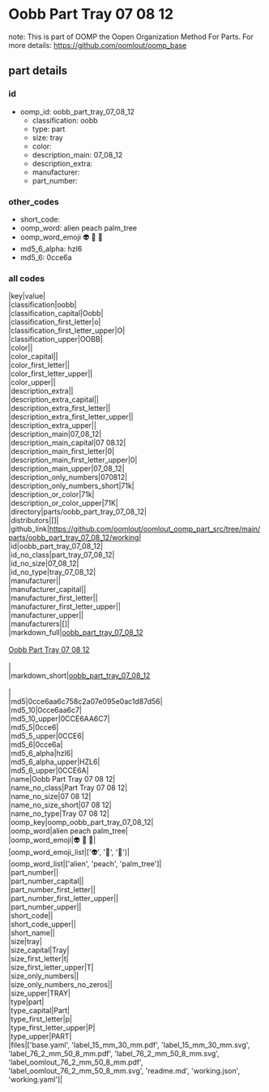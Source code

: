 # Oobb Part Tray 07 08 12  

note: This is part of OOMP the Oopen Organization Method For Parts. For more details: https://github.com/oomlout/oomp_base

##  part details





### id
* oomp_id: oobb_part_tray_07_08_12
  * classification: oobb
  * type: part
  * size: tray
  * color: 
  * description_main: 07_08_12
  * description_extra: 
  * manufacturer: 
  * part_number: 

### other_codes
* short_code: 
* oomp_word: alien peach palm_tree
* oomp_word_emoji :alien: :peach: :palm_tree:
* md5_6_alpha: hzl6
* md5_6: 0cce6a

### all codes 
|key|value|  
|classification|oobb|  
|classification_capital|Oobb|  
|classification_first_letter|o|  
|classification_first_letter_upper|O|  
|classification_upper|OOBB|  
|color||  
|color_capital||  
|color_first_letter||  
|color_first_letter_upper||  
|color_upper||  
|description_extra||  
|description_extra_capital||  
|description_extra_first_letter||  
|description_extra_first_letter_upper||  
|description_extra_upper||  
|description_main|07_08_12|  
|description_main_capital|07 08.12|  
|description_main_first_letter|0|  
|description_main_first_letter_upper|0|  
|description_main_upper|07_08_12|  
|description_only_numbers|070812|  
|description_only_numbers_short|71k|  
|description_or_color|71k|  
|description_or_color_upper|71K|  
|directory|parts/oobb_part_tray_07_08_12|  
|distributors|[]|  
|github_link|https://github.com/oomlout/oomlout_oomp_part_src/tree/main/parts/oobb_part_tray_07_08_12/working|  
|id|oobb_part_tray_07_08_12|  
|id_no_class|part_tray_07_08_12|  
|id_no_size|07_08_12|  
|id_no_type|tray_07_08_12|  
|manufacturer||  
|manufacturer_capital||  
|manufacturer_first_letter||  
|manufacturer_first_letter_upper||  
|manufacturer_upper||  
|manufacturers|[]|  
|markdown_full|[oobb_part_tray_07_08_12](https://github.com/oomlout/oomlout_oomp_part_src/tree/main/parts/oobb_part_tray_07_08_12/working)<br>[](https://github.com/oomlout/oomlout_oomp_part_src/tree/main/parts/oobb_part_tray_07_08_12/working)<br>[Oobb Part Tray 07 08 12](https://github.com/oomlout/oomlout_oomp_part_src/tree/main/parts/oobb_part_tray_07_08_12/working)<br><br>|  
|markdown_short|[oobb_part_tray_07_08_12](https://github.com/oomlout/oomlout_oomp_part_src/tree/main/parts/oobb_part_tray_07_08_12/working)<br><br>|  
|md5|0cce6aa6c758c2a07e095e0ac1d87d56|  
|md5_10|0cce6aa6c7|  
|md5_10_upper|0CCE6AA6C7|  
|md5_5|0cce6|  
|md5_5_upper|0CCE6|  
|md5_6|0cce6a|  
|md5_6_alpha|hzl6|  
|md5_6_alpha_upper|HZL6|  
|md5_6_upper|0CCE6A|  
|name|Oobb Part Tray 07 08 12|  
|name_no_class|Part Tray 07 08 12|  
|name_no_size|07 08 12|  
|name_no_size_short|07 08 12|  
|name_no_type|Tray 07 08 12|  
|oomp_key|oomp_oobb_part_tray_07_08_12|  
|oomp_word|alien peach palm_tree|  
|oomp_word_emoji|:alien: :peach: :palm_tree:|  
|oomp_word_emoji_list|[':alien:', ':peach:', ':palm_tree:']|  
|oomp_word_list|['alien', 'peach', 'palm_tree']|  
|part_number||  
|part_number_capital||  
|part_number_first_letter||  
|part_number_first_letter_upper||  
|part_number_upper||  
|short_code||  
|short_code_upper||  
|short_name||  
|size|tray|  
|size_capital|Tray|  
|size_first_letter|t|  
|size_first_letter_upper|T|  
|size_only_numbers||  
|size_only_numbers_no_zeros||  
|size_upper|TRAY|  
|type|part|  
|type_capital|Part|  
|type_first_letter|p|  
|type_first_letter_upper|P|  
|type_upper|PART|  
|files|['base.yaml', 'label_15_mm_30_mm.pdf', 'label_15_mm_30_mm.svg', 'label_76_2_mm_50_8_mm.pdf', 'label_76_2_mm_50_8_mm.svg', 'label_oomlout_76_2_mm_50_8_mm.pdf', 'label_oomlout_76_2_mm_50_8_mm.svg', 'readme.md', 'working.json', 'working.yaml']|  
